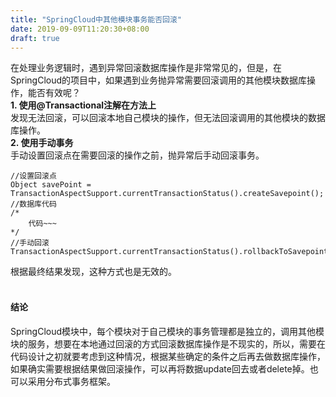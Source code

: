 ```yaml
---
title: "SpringCloud中其他模块事务能否回滚"
date: 2019-09-09T11:20:30+08:00
draft: true
---
```


在处理业务逻辑时，遇到异常回滚数据库操作是非常常见的，但是，在SpringCloud的项目中，如果遇到业务抛异常需要回滚调用的其他模块数据库操作，能否有效呢？<br>
**1. 使用@Transactional注解在方法上**
<br>
发现无法回滚，可以回滚本地自己模块的操作，但无法回滚调用的其他模块的数据库操作。
<br>
**2. 使用手动事务**
<br>
手动设置回滚点在需要回滚的操作之前，抛异常后手动回滚事务。<br>

```
//设置回滚点
Object savePoint = TransactionAspectSupport.currentTransactionStatus().createSavepoint(); 
//数据库代码
/*
    代码~~~
*/
//手动回滚
TransactionAspectSupport.currentTransactionStatus().rollbackToSavepoint(savePoint);
```
根据最终结果发现，这种方式也是无效的。
<br><br>
#### 结论
SpringCloud模块中，每个模块对于自己模块的事务管理都是独立的，调用其他模块的服务，想要在本地通过回滚的方式回滚数据库操作是不现实的，所以，需要在代码设计之初就要考虑到这种情况，根据某些确定的条件之后再去做数据库操作，如果确实需要根据结果做回滚操作，可以再将数据update回去或者delete掉。也可以采用分布式事务框架。